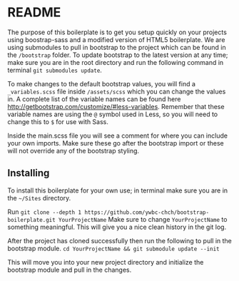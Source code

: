 # README

The purpose of this boilerplate is to get you setup quickly on your projects using boostrap-sass and a modified version of HTML5 boilerplate.
We are using submodules to pull in bootstrap to the project which can be found in the `/bootstrap` folder.
To update bootstrap to the latest version at any time; make sure you are in the root directory and run the following command in terminal `git submodules update`.

To make changes to the default bootstrap values, you will find a `_variables.scss` file inside `/assets/scss` which you can change the values in. A complete list of the variable names can be found here http://getbootstrap.com/customize/#less-variables. Remember that these variable names are using the `@` symbol used in Less, so you will need to change this to `$` for use with Sass.

Inside the main.scss file you will see a comment for where you can include your own imports. Make sure these go after the bootstrap import or these will not override any of the bootstrap styling.

## Installing

To install this boilerplate for your own use; in terminal make sure you are in the `~/Sites` directory.

Run `git clone --depth 1 https://github.com/ywbc-chch/bootstrap-boilerplate.git YourProjectName`
Make sure to change `YourProjectName` to something meaningful. This will give you a nice clean history in the git log.

After the project has cloned successfully then run the following to pull in the bootstrap module.
`cd YourProjectName && git submodule update --init`

This will move you into your new project directory and initialize the bootstrap module and pull in the changes.